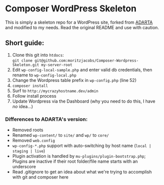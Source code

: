 # Composer WordPress Skeleton

This is simply a skeleton repo for a WordPress site, forked from [ADARTA](https://github.com/ADARTA/Composer-Wordpress-Skeleton/) and modified to my needs. Read the original README and use with caution.

## Short guide:
1. Clone this git into `htdocs`:  
`git clone git@github.com:moritzjacobs/Composer-Wordpress-Skeleton.git my-server-root`
2. Edit `wp-config-local-sample.php` and enter valid db credentials, then rename to `wp-config-local.php`
3. Change the Wordpress table prefix in `wp-config.php` (line 52)
4. `composer install`
5. Surf to `http://mycrazyhostname.dev/admin`
6. Follow install process
7. Update Wordpress via the Dashboard (why you need to do this, I have *no* idea...)


### Differences to ADARTA's version:

* Removed roots
* Renamed `wp-content/` to `site/` and `wp/` to `core/`
* Removed `web.config`
* `wp-config-*.php` support with auto-switching by host name (`local | staging | live`)
* Plugin activation is handled by `mu-plugins/plugin-bootstrap.php`; Plugins are inactive if their root folder/file name starts with an underscore
* Read .gitignore to get an idea about what we're trying to accomplish with git and composer here